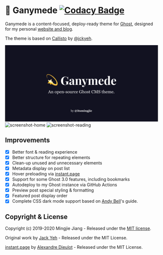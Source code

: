 # 💫 Ganymede [![Codacy Badge](https://api.codacy.com/project/badge/Grade/854794f0c3c54b5c90ca4f08146c0ad0)](https://www.codacy.com/manual/jiang/ganymede?utm_source=github.com&amp;utm_medium=referral&amp;utm_content=itsmingjie/ganymede&amp;utm_campaign=Badge_Grade)

Ganymede is a content-focused, deploy-ready theme for [Ghost](http://github.com/tryghost/ghost/), designed for my personal [website and blog](https://mingjie.info).

The theme is based on [Callisto](https://github.com/jckyeh/Callisto-Ghost-Theme) by [@jckyeh](https://github.com/jckyeh/).

![card](ganymede.png)
![screenshot-home](https://asset.mingjie.info/ganymede.png)
![screenshot-reading](https://asset.mingjie.info/ganymede-2.png)

## Improvements

-   [x] Better font & reading experience
-   [x] Better structure for repeating elements
-   [x] Clean-up unused and unnecessary elements
-   [x] Metadata display on post list
-   [x] Hover preloading via [instant.page](https://instant.page/)
-   [x] Support for some Ghost 3.0 features, including bookmarks
-   [x] Autodeploy to my Ghost instance via GitHub Actions
-   [x] Preview post special styling & formatting
-   [x] Featured post display order
-   [x] Complete CSS dark mode support based on [Andy Bell](https://hankchizljaw.com/wrote/create-a-user-controlled-dark-or-light-mode/)'s guide.

## Copyright & License

Copyright (c) 2019-2020 Mingjie Jiang - Released under the [MIT license](LICENSE).

Original work by [Jack Yeh](https://github.com/jckyeh/) - Released under the MIT License.

[instant.page](https://github.com/instantpage/instant.page/) by [Alexandre Dieulot](https://dieulot.fr/) - Released under the MIT License.
